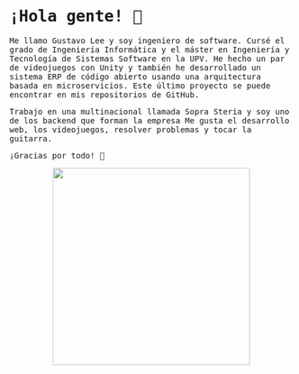 <samp>
  <h1>
    ¡Hola gente! 👋
  </h1>
  <body>
    <p>
    Me llamo Gustavo Lee y soy ingeniero de software. Cursé el grado de Ingeniería Informática y el máster en Ingeniería y Tecnología de Sistemas Software en la UPV. 
    He hecho un par de videojuegos con Unity y también he desarrollado un sistema ERP de código abierto usando una arquitectura basada en microservicios. Este último   proyecto se puede encontrar en mis repositorios de GitHub.
    </p>
    <p>
    Trabajo en una multinacional llamada Sopra Steria y soy uno de los backend que forman la empresa 
    Me gusta el desarrollo web, los videojuegos, resolver problemas y tocar la guitarra.
    </p>
    <p>
      ¡Gracias por todo! 💞️
    </p>
    <p align="center">
      <img width="350" src="https://media.giphy.com/media/vZHyJksJ5xCjjBOIbd/giphy.gif">
    </p>
  </body>
</samp>
